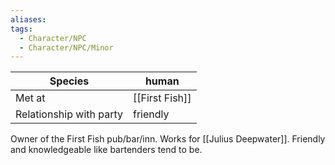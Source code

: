 ```yaml
---
aliases:
tags:
  - Character/NPC
  - Character/NPC/Minor
---
```


| Species                 | human          |
| ----------------------- | -------------- |
| Met at                  | [[First Fish]] |
| Relationship with party | friendly       |
Owner of the First Fish pub/bar/inn. Works for [[Julius Deepwater]].
Friendly and knowledgeable like bartenders tend to be.